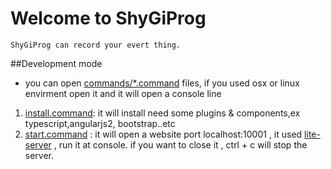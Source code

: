 # Welcome to ShyGiProg #

	ShyGiProg can record your evert thing.

##Development mode
* you can open [commands/*.command]() files, if you used osx or linux envirment open it and it will open a console line 

1. [install.command](): it will install need some plugins & components,ex typescript,angularjs2, bootstrap..etc
2. [start.command]() : it will open a website port localhost:10001 , it used [lite-server](https://github.com/johnpapa/lite-server) , run it at console. if you want to close it , ctrl + c will stop the server. 